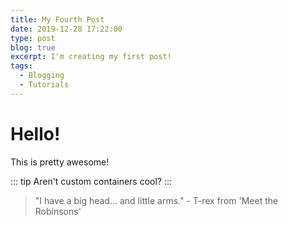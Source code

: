 ```yaml
---
title: My Fourth Post
date: 2019-12-28 17:22:00
type: post
blog: true
excerpt: I'm creating my first post!
tags:
  - Blogging
  - Tutorials
---
```


# Hello!

This is pretty awesome!

::: tip
Aren't custom containers cool?
:::

> "I have a big head... and little arms." - T-rex from 'Meet the Robinsons'
